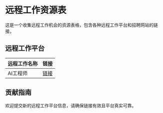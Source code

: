 # 远程工作资源表

这是一个收集远程工作机会的资源表格，包含各种远程工作平台和招聘网站的链接。

## 远程工作平台

| 远程工作名称 | 链接 |
|-------------|------|
| AI工程师 | [链接](https://github.com/boli77224/remote_job) |

## 贡献指南

欢迎提交新的远程工作平台信息，请确保链接有效且平台真实可靠。
